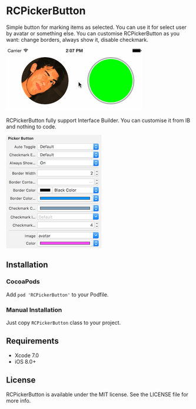 # RCPickerButton

Simple button for marking items as selected. You can use it for select user by avatar or something else. You can customise RCPickerButton as you want: change borders, always show it, disable checkmark.

![](screens/example.gif)

RCPickerButton fully support Interface Builder. You can customise it from IB and nothing to code.

![](screens/ib.png)

## Installation

### CocoaPods

Add `pod 'RCPickerButton'` to your Podfile. 

### Manual Installation

Just copy `RCPickerButton` class to your project.

## Requirements

- Xcode 7.0
- iOS 8.0+

## License

RCPickerButton is available under the MIT license. See the LICENSE file for more info.